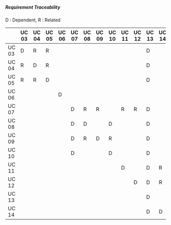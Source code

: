 ##### Requirement Traceability

D : Dependent, R : Related

| | UC 03 | UC 04 | UC 05 | UC 06 | UC 07 | UC 08 | UC 09 | UC 10 | UC 11 | UC 12 | UC 13 | UC 14 |
| --- | --- | --- | --- | --- | --- | --- | --- | --- | --- | --- | --- | --- |
| UC 03 | D | R | R |  |  |  |  |  |  |  | D |  |
| UC 04 | R | D | R |  |  |  |  |  |  |  | D |  |
| UC 05 | R | R | D |  |  |  |  |  |  |  | D |  |
| UC 06 |  |  |  | D |  |  |  |  |  |  |  |  |
| UC 07 |  |  |  |  | D | R | R |  | R | R | D |  |
| UC 08 |  |  |  |  | D | D |  | D |  |  | D |  |
| UC 09 |  |  |  |  | D | R | D | R |  |  | D |  |
| UC 10 |  |  |  |  | D |  |  | D |  |  | D |  |
| UC 11 |  |  |  |  |  |  |  |  | D |  | D | R |
| UC 12 |  |  |  |  |  |  |  |  |  | D | D | R |
| UC 13 |  |  |  |  |  |  |  |  |  |  | D |  |
| UC 14 |  |  |  |  |  |  |  |  |  |  | D | D |
